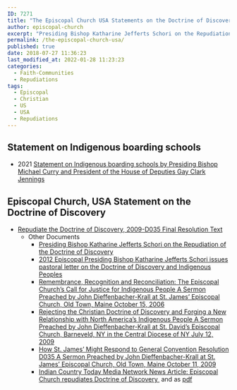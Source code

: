 ```yaml
---
ID: 7271
title: "The Episcopal Church USA Statements on the Doctrine of Discovery"
author: episcopal-church
excerpt: "Presiding Bishop Katharine Jefferts Schori on the Repudiation of the Doctrine of Discovery"
permalink: /the-episcopal-church-usa/
published: true
date: 2018-07-27 11:36:23
last_modified_at: 2022-01-28 11:23:23
categories:
  - Faith-Communities
  - Repudiations
tags:
  - Episcopal
  - Christian
  - US
  - USA
  - Repudiations
---
```

## Statement on Indigenous boarding schools
* 2021 [Statement on Indigenous boarding schools by Presiding Bishop Michael Curry and President of the House of Deputies Gay Clark Jennings](https://www.episcopalchurch.org/publicaffairs/statement-on-indigenous-boarding-schools-by-presiding-bishop-michael-curry-and-president-of-the-house-of-deputies-gay-clark-jennings/?mc_cid=46fd879cc5&mc_eid=bc46b47aa2)

## Episcopal Church, USA Statement on the Doctrine of Discovery

*   [Repudiate the Doctrine of Discovery, 2009-D035 Final Resolution Text](/episcopal-church-repudiates-the-doctrine-of-discovery/)
    *   Other Documents
        *   [Presiding Bishop Katharine Jefferts Schori on the Repudiation of the Doctrine of Discovery](https://www.episcopalchurch.org/page/repudiation-doctrine-discovery)
        *   [2012 Episcopal Presiding Bishop Katharine Jefferts Schori issues pastoral letter on the Doctrine of Discovery and Indigenous Peoples](https://www.episcopalchurch.org/posts/publicaffairs/episcopal-presiding-bishop-katharine-jefferts-schori-issues-pastoral-letter)
        *   [Remembrance, Recognition and Reconciliation: The Episcopal Church’s Call for Justice for Indigenous People A Sermon Preached by John Dieffenbacher-Krall at St. James’ Episcopal Church, Old Town, Maine October 15, 2006](/episcopalian-remembrance-recognition-and-reconciliation/)
        *   [Rejecting the Christian Doctrine of Discovery and Forging a New Relationship with North America’s Indigenous People A Sermon Preached by John Dieffenbacher-Krall at St. David’s Episcopal Church, Barneveld, NY in the Central Diocese of NY July 12, 2009](/rejecting-the-christian-doctrine-of-discovery-and-forging-a-new-relationship-with-north-americas-indigenous-people/)
        *   [How St. James’ Might Respond to General Convention Resolution D035 A Sermon Preached by John Dieffenbacher-Krall at St. James’ Episcopal Church, Old Town, Maine October 11, 2009](/doctrine-of-discovery-sermon-john-diffenbacher/)
        *   [Indian Country Today Media Network News Article: Episcopal Church repudiates Doctrine of Discovery ](https://indiancountrytoday.com/archive/episcopal-church-repudiates-doctrine-of-discovery) and as [pdf](/assets/pdfs/episcopal-church-repudiates-doctrine-of-discovery.pdf)
